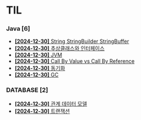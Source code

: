 # TIL
 
### Java [6]
- [**[2024-12-30]**  String StringBuilder StringBuffer](https://github.com/A-lass/TIL/blob/main/Java/String_StringBuilder_StringBuffer.md)
- [**[2024-12-30]**  추상클래스와 인터페이스](https://github.com/A-lass/TIL/blob/main/Java/추상클래스와_인터페이스.md)
- [**[2024-12-30]**  JVM](https://github.com/A-lass/TIL/blob/main/Java/JVM.md)
- [**[2024-12-30]**  Call By Value vs Call By Reference](https://github.com/A-lass/TIL/blob/main/Java/Call_By_Value_vs_Call_By_Reference.md)
- [**[2024-12-30]**  동기화](https://github.com/A-lass/TIL/blob/main/Java/동기화.md)
- [**[2024-12-30]**  GC](https://github.com/A-lass/TIL/blob/main/Java/GC.md)
### DATABASE [2]
- [**[2024-12-30]**  관계 데이터 모델](https://github.com/A-lass/TIL/blob/main/DATABASE/관계_데이터_모델.md)
- [**[2024-12-30]**  트랜잭션](https://github.com/A-lass/TIL/blob/main/DATABASE/트랜잭션.md)

